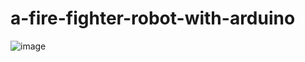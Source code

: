 # a-fire-fighter-robot-with-arduino
![image](https://user-images.githubusercontent.com/42722816/80294136-866e2200-8766-11ea-9f9e-dd4d877c099d.png)
